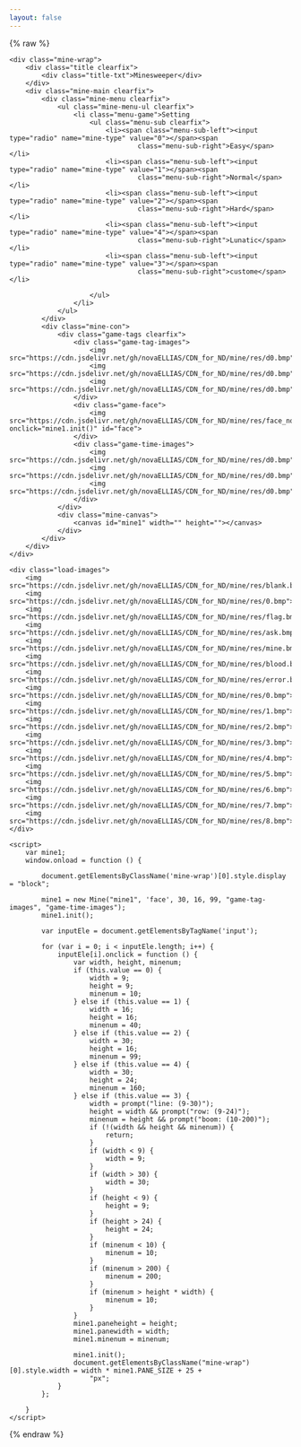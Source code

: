```yaml
---
layout: false
---
```

{% raw %}

<!DOCTYPE html>
<html>

<head>
    <meta charset="utf-8">
    <title>Minesweeper</title>
    <link rel="shortcut icon" href="https://cdn.jsdelivr.net/gh/novaELLIAS/CDN_for_ND/img/minesweeper.ico">
    <script type="text/javascript" src="https://cdn.jsdelivr.net/gh/novaELLIAS/CDN_for_ND@2.2.25/mine/mine.js"></script>
	<link rel="Stylesheet" type="text/css" href="https://cdn.jsdelivr.net/gh/novaELLIAS/CDN_for_ND/mine/mine.css" />
</head>

<body>

    <div class="mine-wrap">
        <div class="title clearfix">
            <div class="title-txt">Minesweeper</div>
        </div>
        <div class="mine-main clearfix">
            <div class="mine-menu clearfix">
                <ul class="mine-menu-ul clearfix">
                    <li class="menu-game">Setting
                        <ul class="menu-sub clearfix">
                            <li><span class="menu-sub-left"><input type="radio" name="mine-type" value="0"></span><span
                                    class="menu-sub-right">Easy</span></li>
                            <li><span class="menu-sub-left"><input type="radio" name="mine-type" value="1"></span><span
                                    class="menu-sub-right">Normal</span></li>
                            <li><span class="menu-sub-left"><input type="radio" name="mine-type" value="2"></span><span
                                    class="menu-sub-right">Hard</span></li>
                            <li><span class="menu-sub-left"><input type="radio" name="mine-type" value="4"></span><span
                                    class="menu-sub-right">Lunatic</span></li>
                            <li><span class="menu-sub-left"><input type="radio" name="mine-type" value="3"></span><span
                                    class="menu-sub-right">custome</span></li>

                        </ul>
                    </li>
                </ul>
            </div>
            <div class="mine-con">
                <div class="game-tags clearfix">
                    <div class="game-tag-images">
                        <img src="https://cdn.jsdelivr.net/gh/novaELLIAS/CDN_for_ND/mine/res/d0.bmp">
                        <img src="https://cdn.jsdelivr.net/gh/novaELLIAS/CDN_for_ND/mine/res/d0.bmp">
                        <img src="https://cdn.jsdelivr.net/gh/novaELLIAS/CDN_for_ND/mine/res/d0.bmp">
                    </div>
                    <div class="game-face">
                        <img src="https://cdn.jsdelivr.net/gh/novaELLIAS/CDN_for_ND/mine/res/face_normal.bmp" onclick="mine1.init()" id="face">
                    </div>
                    <div class="game-time-images">
                        <img src="https://cdn.jsdelivr.net/gh/novaELLIAS/CDN_for_ND/mine/res/d0.bmp">
                        <img src="https://cdn.jsdelivr.net/gh/novaELLIAS/CDN_for_ND/mine/res/d0.bmp">
                        <img src="https://cdn.jsdelivr.net/gh/novaELLIAS/CDN_for_ND/mine/res/d0.bmp">
                    </div>
                </div>
                <div class="mine-canvas">
                    <canvas id="mine1" width="" height=""></canvas>
                </div>
            </div>
        </div>
    </div>
    
    <div class="load-images">
        <img src="https://cdn.jsdelivr.net/gh/novaELLIAS/CDN_for_ND/mine/res/blank.bmp">
        <img src="https://cdn.jsdelivr.net/gh/novaELLIAS/CDN_for_ND/mine/res/0.bmp">
        <img src="https://cdn.jsdelivr.net/gh/novaELLIAS/CDN_for_ND/mine/res/flag.bmp">
        <img src="https://cdn.jsdelivr.net/gh/novaELLIAS/CDN_for_ND/mine/res/ask.bmp">
        <img src="https://cdn.jsdelivr.net/gh/novaELLIAS/CDN_for_ND/mine/res/mine.bmp">
        <img src="https://cdn.jsdelivr.net/gh/novaELLIAS/CDN_for_ND/mine/res/blood.bmp">
        <img src="https://cdn.jsdelivr.net/gh/novaELLIAS/CDN_for_ND/mine/res/error.bmp">
        <img src="https://cdn.jsdelivr.net/gh/novaELLIAS/CDN_for_ND/mine/res/0.bmp">
        <img src="https://cdn.jsdelivr.net/gh/novaELLIAS/CDN_for_ND/mine/res/1.bmp">
        <img src="https://cdn.jsdelivr.net/gh/novaELLIAS/CDN_for_ND/mine/res/2.bmp">
        <img src="https://cdn.jsdelivr.net/gh/novaELLIAS/CDN_for_ND/mine/res/3.bmp">
        <img src="https://cdn.jsdelivr.net/gh/novaELLIAS/CDN_for_ND/mine/res/4.bmp">
        <img src="https://cdn.jsdelivr.net/gh/novaELLIAS/CDN_for_ND/mine/res/5.bmp">
        <img src="https://cdn.jsdelivr.net/gh/novaELLIAS/CDN_for_ND/mine/res/6.bmp">
        <img src="https://cdn.jsdelivr.net/gh/novaELLIAS/CDN_for_ND/mine/res/7.bmp">
        <img src="https://cdn.jsdelivr.net/gh/novaELLIAS/CDN_for_ND/mine/res/8.bmp">
    </div>

    <script>
        var mine1;
        window.onload = function () {

            document.getElementsByClassName('mine-wrap')[0].style.display = "block";

            mine1 = new Mine("mine1", 'face', 30, 16, 99, "game-tag-images", "game-time-images");
            mine1.init();

            var inputEle = document.getElementsByTagName('input');

            for (var i = 0; i < inputEle.length; i++) {
                inputEle[i].onclick = function () {
                    var width, height, minenum;
                    if (this.value == 0) {
                        width = 9;
                        height = 9;
                        minenum = 10;
                    } else if (this.value == 1) {
                        width = 16;
                        height = 16;
                        minenum = 40;
                    } else if (this.value == 2) {
                        width = 30;
                        height = 16;
                        minenum = 99;
                    } else if (this.value == 4) {
                        width = 30;
                        height = 24;
                        minenum = 160;
                    } else if (this.value == 3) {
                        width = prompt("line: (9-30)");
                        height = width && prompt("row: (9-24)");
                        minenum = height && prompt("boom: (10-200)");
                        if (!(width && height && minenum)) {
                            return;
                        }
                        if (width < 9) {
                            width = 9;
                        }
                        if (width > 30) {
                            width = 30;
                        }
                        if (height < 9) {
                            height = 9;
                        }
                        if (height > 24) {
                            height = 24;
                        }
                        if (minenum < 10) {
                            minenum = 10;
                        }
                        if (minenum > 200) {
                            minenum = 200;
                        }
                        if (minenum > height * width) {
                            minenum = 10;
                        }
                    }
                    mine1.paneheight = height;
                    mine1.panewidth = width;
                    mine1.minenum = minenum;

                    mine1.init();
                    document.getElementsByClassName("mine-wrap")[0].style.width = width * mine1.PANE_SIZE + 25 +
                        "px";
                }
            };

        }
    </script>
</body>


{% endraw %}